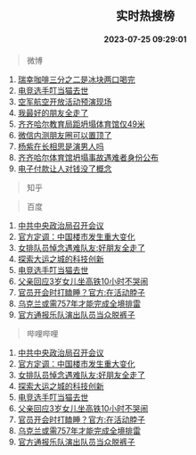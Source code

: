 <div align="center"><h2>实时热搜榜</h2><h4>2023-07-25 09:29:01</h4></div>

> 微博  

1. [瑞幸咖啡三分之二是冰块两口喝完](https://s.weibo.com/weibo?q=%23%E7%91%9E%E5%B9%B8%E5%92%96%E5%95%A1%E4%B8%89%E5%88%86%E4%B9%8B%E4%BA%8C%E6%98%AF%E5%86%B0%E5%9D%97%E4%B8%A4%E5%8F%A3%E5%96%9D%E5%AE%8C%23&t=31&band_rank=1&Refer=top)<br />
2. [电竞选手叮当猫去世](https://s.weibo.com/weibo?q=%E7%94%B5%E7%AB%9E%E9%80%89%E6%89%8B%E5%8F%AE%E5%BD%93%E7%8C%AB%E5%8E%BB%E4%B8%96&t=31&band_rank=2&Refer=top)<br />
3. [空军航空开放活动预演现场](https://s.weibo.com/weibo?q=%23%E7%A9%BA%E5%86%9B%E8%88%AA%E7%A9%BA%E5%BC%80%E6%94%BE%E6%B4%BB%E5%8A%A8%E9%A2%84%E6%BC%94%E7%8E%B0%E5%9C%BA%23&t=31&band_rank=3&Refer=top)<br />
4. [我最好的朋友全走了](https://s.weibo.com/weibo?q=%E6%88%91%E6%9C%80%E5%A5%BD%E7%9A%84%E6%9C%8B%E5%8F%8B%E5%85%A8%E8%B5%B0%E4%BA%86&t=31&band_rank=4&Refer=top)<br />
5. [齐齐哈尔教育局距坍塌体育馆仅49米](https://s.weibo.com/weibo?q=%23%E9%BD%90%E9%BD%90%E5%93%88%E5%B0%94%E6%95%99%E8%82%B2%E5%B1%80%E8%B7%9D%E5%9D%8D%E5%A1%8C%E4%BD%93%E8%82%B2%E9%A6%86%E4%BB%8549%E7%B1%B3%23&t=31&band_rank=5&Refer=top)<br />
6. [微信内测朋友圈可以置顶了](https://s.weibo.com/weibo?q=%23%E5%BE%AE%E4%BF%A1%E5%86%85%E6%B5%8B%E6%9C%8B%E5%8F%8B%E5%9C%88%E5%8F%AF%E4%BB%A5%E7%BD%AE%E9%A1%B6%E4%BA%86%23&t=31&band_rank=6&Refer=top)<br />
7. [杨紫在长相思是演男人吗](https://s.weibo.com/weibo?q=%23%E6%9D%A8%E7%B4%AB%E5%9C%A8%E9%95%BF%E7%9B%B8%E6%80%9D%E6%98%AF%E6%BC%94%E7%94%B7%E4%BA%BA%E5%90%97%23&t=31&band_rank=7&Refer=top)<br />
8. [齐齐哈尔体育馆坍塌事故遇难者身份公布](https://s.weibo.com/weibo?q=%23%E9%BD%90%E9%BD%90%E5%93%88%E5%B0%94%E4%BD%93%E8%82%B2%E9%A6%86%E5%9D%8D%E5%A1%8C%E4%BA%8B%E6%95%85%E9%81%87%E9%9A%BE%E8%80%85%E8%BA%AB%E4%BB%BD%E5%85%AC%E5%B8%83%23&t=31&band_rank=8&Refer=top)<br />
9. [电子付款让人对钱没了概念](https://s.weibo.com/weibo?q=%23%E7%94%B5%E5%AD%90%E4%BB%98%E6%AC%BE%E8%AE%A9%E4%BA%BA%E5%AF%B9%E9%92%B1%E6%B2%A1%E4%BA%86%E6%A6%82%E5%BF%B5%23&t=31&band_rank=9&Refer=top)<br />

> 知乎  


> 百度  

1. [中共中央政治局召开会议](https://www.baidu.com/s?wd=%E4%B8%AD%E5%85%B1%E4%B8%AD%E5%A4%AE%E6%94%BF%E6%B2%BB%E5%B1%80%E5%8F%AC%E5%BC%80%E4%BC%9A%E8%AE%AE&sa=fyb_news&rsv_dl=fyb_news)<br />
2. [官方定调：中国楼市发生重大变化](https://www.baidu.com/s?wd=%E5%AE%98%E6%96%B9%E5%AE%9A%E8%B0%83%EF%BC%9A%E4%B8%AD%E5%9B%BD%E6%A5%BC%E5%B8%82%E5%8F%91%E7%94%9F%E9%87%8D%E5%A4%A7%E5%8F%98%E5%8C%96&sa=fyb_news&rsv_dl=fyb_news)<br />
3. [女排队员悼念遇难队友:好朋友全走了](https://www.baidu.com/s?wd=%E5%A5%B3%E6%8E%92%E9%98%9F%E5%91%98%E6%82%BC%E5%BF%B5%E9%81%87%E9%9A%BE%E9%98%9F%E5%8F%8B%3A%E5%A5%BD%E6%9C%8B%E5%8F%8B%E5%85%A8%E8%B5%B0%E4%BA%86&sa=fyb_news&rsv_dl=fyb_news)<br />
4. [探索大运之城的科技创新](https://www.baidu.com/s?wd=%E6%8E%A2%E7%B4%A2%E5%A4%A7%E8%BF%90%E4%B9%8B%E5%9F%8E%E7%9A%84%E7%A7%91%E6%8A%80%E5%88%9B%E6%96%B0&sa=fyb_news&rsv_dl=fyb_news)<br />
5. [电竞选手叮当猫去世](https://www.baidu.com/s?wd=%E7%94%B5%E7%AB%9E%E9%80%89%E6%89%8B%E5%8F%AE%E5%BD%93%E7%8C%AB%E5%8E%BB%E4%B8%96&sa=fyb_news&rsv_dl=fyb_news)<br />
6. [父亲回应3岁女儿坐高铁10小时不哭闹](https://www.baidu.com/s?wd=%E7%88%B6%E4%BA%B2%E5%9B%9E%E5%BA%943%E5%B2%81%E5%A5%B3%E5%84%BF%E5%9D%90%E9%AB%98%E9%93%8110%E5%B0%8F%E6%97%B6%E4%B8%8D%E5%93%AD%E9%97%B9&sa=fyb_news&rsv_dl=fyb_news)<br />
7. [官员开会时打瞌睡？官方:在活动脖子](https://www.baidu.com/s?wd=%E5%AE%98%E5%91%98%E5%BC%80%E4%BC%9A%E6%97%B6%E6%89%93%E7%9E%8C%E7%9D%A1%EF%BC%9F%E5%AE%98%E6%96%B9%3A%E5%9C%A8%E6%B4%BB%E5%8A%A8%E8%84%96%E5%AD%90&sa=fyb_news&rsv_dl=fyb_news)<br />
8. [乌克兰或需757年才能完成全境排雷](https://www.baidu.com/s?wd=%E4%B9%8C%E5%85%8B%E5%85%B0%E6%88%96%E9%9C%80757%E5%B9%B4%E6%89%8D%E8%83%BD%E5%AE%8C%E6%88%90%E5%85%A8%E5%A2%83%E6%8E%92%E9%9B%B7&sa=fyb_news&rsv_dl=fyb_news)<br />
9. [官方通报乐队演出队员当众脱裤子](https://www.baidu.com/s?wd=%E5%AE%98%E6%96%B9%E9%80%9A%E6%8A%A5%E4%B9%90%E9%98%9F%E6%BC%94%E5%87%BA%E9%98%9F%E5%91%98%E5%BD%93%E4%BC%97%E8%84%B1%E8%A3%A4%E5%AD%90&sa=fyb_news&rsv_dl=fyb_news)<br />

> 哔哩哔哩  

1. [中共中央政治局召开会议](https://www.baidu.com/s?wd=%E4%B8%AD%E5%85%B1%E4%B8%AD%E5%A4%AE%E6%94%BF%E6%B2%BB%E5%B1%80%E5%8F%AC%E5%BC%80%E4%BC%9A%E8%AE%AE&sa=fyb_news&rsv_dl=fyb_news)<br />
2. [官方定调：中国楼市发生重大变化](https://www.baidu.com/s?wd=%E5%AE%98%E6%96%B9%E5%AE%9A%E8%B0%83%EF%BC%9A%E4%B8%AD%E5%9B%BD%E6%A5%BC%E5%B8%82%E5%8F%91%E7%94%9F%E9%87%8D%E5%A4%A7%E5%8F%98%E5%8C%96&sa=fyb_news&rsv_dl=fyb_news)<br />
3. [女排队员悼念遇难队友:好朋友全走了](https://www.baidu.com/s?wd=%E5%A5%B3%E6%8E%92%E9%98%9F%E5%91%98%E6%82%BC%E5%BF%B5%E9%81%87%E9%9A%BE%E9%98%9F%E5%8F%8B%3A%E5%A5%BD%E6%9C%8B%E5%8F%8B%E5%85%A8%E8%B5%B0%E4%BA%86&sa=fyb_news&rsv_dl=fyb_news)<br />
4. [探索大运之城的科技创新](https://www.baidu.com/s?wd=%E6%8E%A2%E7%B4%A2%E5%A4%A7%E8%BF%90%E4%B9%8B%E5%9F%8E%E7%9A%84%E7%A7%91%E6%8A%80%E5%88%9B%E6%96%B0&sa=fyb_news&rsv_dl=fyb_news)<br />
5. [电竞选手叮当猫去世](https://www.baidu.com/s?wd=%E7%94%B5%E7%AB%9E%E9%80%89%E6%89%8B%E5%8F%AE%E5%BD%93%E7%8C%AB%E5%8E%BB%E4%B8%96&sa=fyb_news&rsv_dl=fyb_news)<br />
6. [父亲回应3岁女儿坐高铁10小时不哭闹](https://www.baidu.com/s?wd=%E7%88%B6%E4%BA%B2%E5%9B%9E%E5%BA%943%E5%B2%81%E5%A5%B3%E5%84%BF%E5%9D%90%E9%AB%98%E9%93%8110%E5%B0%8F%E6%97%B6%E4%B8%8D%E5%93%AD%E9%97%B9&sa=fyb_news&rsv_dl=fyb_news)<br />
7. [官员开会时打瞌睡？官方:在活动脖子](https://www.baidu.com/s?wd=%E5%AE%98%E5%91%98%E5%BC%80%E4%BC%9A%E6%97%B6%E6%89%93%E7%9E%8C%E7%9D%A1%EF%BC%9F%E5%AE%98%E6%96%B9%3A%E5%9C%A8%E6%B4%BB%E5%8A%A8%E8%84%96%E5%AD%90&sa=fyb_news&rsv_dl=fyb_news)<br />
8. [乌克兰或需757年才能完成全境排雷](https://www.baidu.com/s?wd=%E4%B9%8C%E5%85%8B%E5%85%B0%E6%88%96%E9%9C%80757%E5%B9%B4%E6%89%8D%E8%83%BD%E5%AE%8C%E6%88%90%E5%85%A8%E5%A2%83%E6%8E%92%E9%9B%B7&sa=fyb_news&rsv_dl=fyb_news)<br />
9. [官方通报乐队演出队员当众脱裤子](https://www.baidu.com/s?wd=%E5%AE%98%E6%96%B9%E9%80%9A%E6%8A%A5%E4%B9%90%E9%98%9F%E6%BC%94%E5%87%BA%E9%98%9F%E5%91%98%E5%BD%93%E4%BC%97%E8%84%B1%E8%A3%A4%E5%AD%90&sa=fyb_news&rsv_dl=fyb_news)<br />

